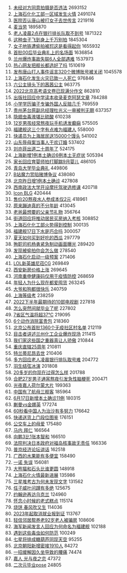 1. [未经对方同意拍摄是否违法](https://s.weibo.com//weibo?q=%23%E6%9C%AA%E7%BB%8F%E5%AF%B9%E6%96%B9%E5%90%8C%E6%84%8F%E6%8B%8D%E6%91%84%E6%98%AF%E5%90%A6%E8%BF%9D%E6%B3%95%23&Refer=top) 2693152
2. [上海石化化工部一区域发生火情](https://s.weibo.com//weibo?q=%23%E4%B8%8A%E6%B5%B7%E7%9F%B3%E5%8C%96%E5%8C%96%E5%B7%A5%E9%83%A8%E4%B8%80%E5%8C%BA%E5%9F%9F%E5%8F%91%E7%94%9F%E7%81%AB%E6%83%85%23&Refer=top) 2491074
3. [医院否认唐山被打女子去世传言](https://s.weibo.com//weibo?q=%23%E5%8C%BB%E9%99%A2%E5%90%A6%E8%AE%A4%E5%94%90%E5%B1%B1%E8%A2%AB%E6%89%93%E5%A5%B3%E5%AD%90%E5%8E%BB%E4%B8%96%E4%BC%A0%E8%A8%80%23&Refer=top) 2219116
4. [麦当劳](https://s.weibo.com//weibo?q=%E9%BA%A6%E5%BD%93%E5%8A%B3&Refer=top) 1895870
5. [老人凌晨2点在银行排长队取不到号](https://s.weibo.com//weibo?q=%23%E8%80%81%E4%BA%BA%E5%87%8C%E6%99%A82%E7%82%B9%E5%9C%A8%E9%93%B6%E8%A1%8C%E6%8E%92%E9%95%BF%E9%98%9F%E5%8F%96%E4%B8%8D%E5%88%B0%E5%8F%B7%23&Refer=top) 1871322
6. [这种虫子飞到身上千万别拍](https://s.weibo.com//weibo?q=%23%E8%BF%99%E7%A7%8D%E8%99%AB%E5%AD%90%E9%A3%9E%E5%88%B0%E8%BA%AB%E4%B8%8A%E5%8D%83%E4%B8%87%E5%88%AB%E6%8B%8D%23&Refer=top) 1845304
7. [女子地铁遭偷拍被怼这是看得起你](https://s.weibo.com//weibo?q=%23%E5%A5%B3%E5%AD%90%E5%9C%B0%E9%93%81%E9%81%AD%E5%81%B7%E6%8B%8D%E8%A2%AB%E6%80%BC%E8%BF%99%E6%98%AF%E7%9C%8B%E5%BE%97%E8%B5%B7%E4%BD%A0%23&Refer=top) 1655932
8. [首批00后毕业典礼上的名场面](https://s.weibo.com//weibo?q=%23%E9%A6%96%E6%89%B900%E5%90%8E%E6%AF%95%E4%B8%9A%E5%85%B8%E7%A4%BC%E4%B8%8A%E7%9A%84%E5%90%8D%E5%9C%BA%E9%9D%A2%23&Refer=top) 1636854
9. [兰州爆炸事故失联6人全部遇难](https://s.weibo.com//weibo?q=%23%E5%85%B0%E5%B7%9E%E7%88%86%E7%82%B8%E4%BA%8B%E6%95%85%E5%A4%B1%E8%81%946%E4%BA%BA%E5%85%A8%E9%83%A8%E9%81%87%E9%9A%BE%23&Refer=top) 1537973
10. [热心网友把舰长都选好了吗](https://s.weibo.com//weibo?q=%23%E7%83%AD%E5%BF%83%E7%BD%91%E5%8F%8B%E6%8A%8A%E8%88%B0%E9%95%BF%E9%83%BD%E9%80%89%E5%A5%BD%E4%BA%86%E5%90%97%23&Refer=top) 1510619
11. [发布唐山打人事件谣言320个微博账号被关闭](https://s.weibo.com//weibo?q=%23%E5%8F%91%E5%B8%83%E5%94%90%E5%B1%B1%E6%89%93%E4%BA%BA%E4%BA%8B%E4%BB%B6%E8%B0%A3%E8%A8%80320%E4%B8%AA%E5%BE%AE%E5%8D%9A%E8%B4%A6%E5%8F%B7%E8%A2%AB%E5%85%B3%E9%97%AD%23&Refer=top) 1045578
12. [上海石化发生火灾已致一人死亡](https://s.weibo.com//weibo?q=%23%E4%B8%8A%E6%B5%B7%E7%9F%B3%E5%8C%96%E5%8F%91%E7%94%9F%E7%81%AB%E7%81%BE%E5%B7%B2%E8%87%B4%E4%B8%80%E4%BA%BA%E6%AD%BB%E4%BA%A1%23&Refer=top) 976846
13. [六公主镜头下的茜茜公主](https://s.weibo.com//weibo?q=%23%E5%85%AD%E5%85%AC%E4%B8%BB%E9%95%9C%E5%A4%B4%E4%B8%8B%E7%9A%84%E8%8C%9C%E8%8C%9C%E5%85%AC%E4%B8%BB%23&Refer=top) 963775
14. [2022北京高考语文卷已现满分作文](https://s.weibo.com//weibo?q=%232022%E5%8C%97%E4%BA%AC%E9%AB%98%E8%80%83%E8%AF%AD%E6%96%87%E5%8D%B7%E5%B7%B2%E7%8E%B0%E6%BB%A1%E5%88%86%E4%BD%9C%E6%96%87%23&Refer=top) 862810
15. [出版社回应中学读本收录麦克阿瑟文章](https://s.weibo.com//weibo?q=%23%E5%87%BA%E7%89%88%E7%A4%BE%E5%9B%9E%E5%BA%94%E4%B8%AD%E5%AD%A6%E8%AF%BB%E6%9C%AC%E6%94%B6%E5%BD%95%E9%BA%A6%E5%85%8B%E9%98%BF%E7%91%9F%E6%96%87%E7%AB%A0%23&Refer=top) 784288
16. [小学学历骗子专骗外国人反赔几千](https://s.weibo.com//weibo?q=%23%E5%B0%8F%E5%AD%A6%E5%AD%A6%E5%8E%86%E9%AA%97%E5%AD%90%E4%B8%93%E9%AA%97%E5%A4%96%E5%9B%BD%E4%BA%BA%E5%8F%8D%E8%B5%94%E5%87%A0%E5%8D%83%23&Refer=top) 769559
17. [贵州茅台原副总经理杜光义一审被判无期](https://s.weibo.com//weibo?q=%23%E8%B4%B5%E5%B7%9E%E8%8C%85%E5%8F%B0%E5%8E%9F%E5%89%AF%E6%80%BB%E7%BB%8F%E7%90%86%E6%9D%9C%E5%85%89%E4%B9%89%E4%B8%80%E5%AE%A1%E8%A2%AB%E5%88%A4%E6%97%A0%E6%9C%9F%23&Refer=top) 637357
18. [隐翅虫毒液堪比硫酸](https://s.weibo.com//weibo?q=%23%E9%9A%90%E7%BF%85%E8%99%AB%E6%AF%92%E6%B6%B2%E5%A0%AA%E6%AF%94%E7%A1%AB%E9%85%B8%23&Refer=top) 610238
19. [12岁男孩经常熬夜玩手机诱发癫痫](https://s.weibo.com//weibo?q=%2312%E5%B2%81%E7%94%B7%E5%AD%A9%E7%BB%8F%E5%B8%B8%E7%86%AC%E5%A4%9C%E7%8E%A9%E6%89%8B%E6%9C%BA%E8%AF%B1%E5%8F%91%E7%99%AB%E7%97%AB%23&Refer=top) 575505
20. [福建舰这三个字有点难为福建人](https://s.weibo.com//weibo?q=%23%E7%A6%8F%E5%BB%BA%E8%88%B0%E8%BF%99%E4%B8%89%E4%B8%AA%E5%AD%97%E6%9C%89%E7%82%B9%E9%9A%BE%E4%B8%BA%E7%A6%8F%E5%BB%BA%E4%BA%BA%23&Refer=top) 558000
21. [快递员为上海居民送15000个馒头](https://s.weibo.com//weibo?q=%23%E5%BF%AB%E9%80%92%E5%91%98%E4%B8%BA%E4%B8%8A%E6%B5%B7%E5%B1%85%E6%B0%91%E9%80%8115000%E4%B8%AA%E9%A6%92%E5%A4%B4%23&Refer=top) 541002
22. [山东辱母案当事人于欢订婚](https://s.weibo.com//weibo?q=%23%E5%B1%B1%E4%B8%9C%E8%BE%B1%E6%AF%8D%E6%A1%88%E5%BD%93%E4%BA%8B%E4%BA%BA%E4%BA%8E%E6%AC%A2%E8%AE%A2%E5%A9%9A%23&Refer=top) 537402
23. [刘亦菲出道二十周年了](https://s.weibo.com//weibo?q=%23%E5%88%98%E4%BA%A6%E8%8F%B2%E5%87%BA%E9%81%93%E4%BA%8C%E5%8D%81%E5%91%A8%E5%B9%B4%E4%BA%86%23&Refer=top) 524175
24. [上海新增1例本土确诊6例本土无症状](https://s.weibo.com//weibo?q=%23%E4%B8%8A%E6%B5%B7%E6%96%B0%E5%A2%9E1%E4%BE%8B%E6%9C%AC%E5%9C%9F%E7%A1%AE%E8%AF%8A6%E4%BE%8B%E6%9C%AC%E5%9C%9F%E6%97%A0%E7%97%87%E7%8A%B6%23&Refer=top) 505394
25. [家长回应育婴师拍打脚踹9月婴儿](https://s.weibo.com//weibo?q=%23%E5%AE%B6%E9%95%BF%E5%9B%9E%E5%BA%94%E8%82%B2%E5%A9%B4%E5%B8%88%E6%8B%8D%E6%89%93%E8%84%9A%E8%B8%B99%E6%9C%88%E5%A9%B4%E5%84%BF%23&Refer=top) 486105
26. [青岛大学毕业典礼](https://s.weibo.com//weibo?q=%23%E9%9D%92%E5%B2%9B%E5%A4%A7%E5%AD%A6%E6%AF%95%E4%B8%9A%E5%85%B8%E7%A4%BC%23&Refer=top) 449806
27. [B站魔力赏陷赌博争议](https://s.weibo.com//weibo?q=%23B%E7%AB%99%E9%AD%94%E5%8A%9B%E8%B5%8F%E9%99%B7%E8%B5%8C%E5%8D%9A%E4%BA%89%E8%AE%AE%23&Refer=top) 438080
28. [北京昨日增1例本土确诊](https://s.weibo.com//weibo?q=%23%E5%8C%97%E4%BA%AC%E6%98%A8%E6%97%A5%E5%A2%9E1%E4%BE%8B%E6%9C%AC%E5%9C%9F%E7%A1%AE%E8%AF%8A%23&Refer=top) 427808
29. [西南政法大学开设摩托驾驶选修课](https://s.weibo.com//weibo?q=%23%E8%A5%BF%E5%8D%97%E6%94%BF%E6%B3%95%E5%A4%A7%E5%AD%A6%E5%BC%80%E8%AE%BE%E6%91%A9%E6%89%98%E9%A9%BE%E9%A9%B6%E9%80%89%E4%BF%AE%E8%AF%BE%23&Refer=top) 420718
30. [Icon BLG](https://s.weibo.com//weibo?q=Icon%20BLG&Refer=top) 420444
31. [售价20熬夜水人参成本仅2元](https://s.weibo.com//weibo?q=%23%E5%94%AE%E4%BB%B720%E7%86%AC%E5%A4%9C%E6%B0%B4%E4%BA%BA%E5%8F%82%E6%88%90%E6%9C%AC%E4%BB%852%E5%85%83%23&Refer=top) 418961
32. [原来蹦迪真的不分年龄](https://s.weibo.com//weibo?q=%23%E5%8E%9F%E6%9D%A5%E8%B9%A6%E8%BF%AA%E7%9C%9F%E7%9A%84%E4%B8%8D%E5%88%86%E5%B9%B4%E9%BE%84%23&Refer=top) 413045
33. [老爸最想要的父亲节礼物](https://s.weibo.com//weibo?q=%23%E8%80%81%E7%88%B8%E6%9C%80%E6%83%B3%E8%A6%81%E7%9A%84%E7%88%B6%E4%BA%B2%E8%8A%82%E7%A4%BC%E7%89%A9%23&Refer=top) 356764
34. [街道回应将推动居民买房纳入考核](https://s.weibo.com//weibo?q=%23%E8%A1%97%E9%81%93%E5%9B%9E%E5%BA%94%E5%B0%86%E6%8E%A8%E5%8A%A8%E5%B1%85%E6%B0%91%E4%B9%B0%E6%88%BF%E7%BA%B3%E5%85%A5%E8%80%83%E6%A0%B8%23&Refer=top) 308852
35. [上海石化化工部火势得到控制](https://s.weibo.com//weibo?q=%23%E4%B8%8A%E6%B5%B7%E7%9F%B3%E5%8C%96%E5%8C%96%E5%B7%A5%E9%83%A8%E7%81%AB%E5%8A%BF%E5%BE%97%E5%88%B0%E6%8E%A7%E5%88%B6%23&Refer=top) 300135
36. [福建舰17日下水是巧合吗](https://s.weibo.com//weibo?q=%23%E7%A6%8F%E5%BB%BA%E8%88%B017%E6%97%A5%E4%B8%8B%E6%B0%B4%E6%98%AF%E5%B7%A7%E5%90%88%E5%90%97%23&Refer=top) 300057
37. [夏天如何买到好吃的西瓜](https://s.weibo.com//weibo?q=%23%E5%A4%8F%E5%A4%A9%E5%A6%82%E4%BD%95%E4%B9%B0%E5%88%B0%E5%A5%BD%E5%90%83%E7%9A%84%E8%A5%BF%E7%93%9C%23&Refer=top) 297779
38. [殉职司机杨勇紧急制动画面曝光](https://s.weibo.com//weibo?q=%23%E6%AE%89%E8%81%8C%E5%8F%B8%E6%9C%BA%E6%9D%A8%E5%8B%87%E7%B4%A7%E6%80%A5%E5%88%B6%E5%8A%A8%E7%94%BB%E9%9D%A2%E6%9B%9D%E5%85%89%23&Refer=top) 289420
39. [发现被偷拍你会怎么做](https://s.weibo.com//weibo?q=%23%E5%8F%91%E7%8E%B0%E8%A2%AB%E5%81%B7%E6%8B%8D%E4%BD%A0%E4%BC%9A%E6%80%8E%E4%B9%88%E5%81%9A%23&Refer=top) 278540
40. [上海石化启动一级预案](https://s.weibo.com//weibo?q=%23%E4%B8%8A%E6%B5%B7%E7%9F%B3%E5%8C%96%E5%90%AF%E5%8A%A8%E4%B8%80%E7%BA%A7%E9%A2%84%E6%A1%88%23&Refer=top) 271406
41. [LOL新英雄尼菈CG](https://s.weibo.com//weibo?q=LOL%E6%96%B0%E8%8B%B1%E9%9B%84%E5%B0%BC%E8%8F%88CG&Refer=top) 269849
42. [西安新房价格上涨](https://s.weibo.com//weibo?q=%23%E8%A5%BF%E5%AE%89%E6%96%B0%E6%88%BF%E4%BB%B7%E6%A0%BC%E4%B8%8A%E6%B6%A8%23&Refer=top) 269645
43. [河南重申健康码仅用于疫情防控](https://s.weibo.com//weibo?q=%23%E6%B2%B3%E5%8D%97%E9%87%8D%E7%94%B3%E5%81%A5%E5%BA%B7%E7%A0%81%E4%BB%85%E7%94%A8%E4%BA%8E%E7%96%AB%E6%83%85%E9%98%B2%E6%8E%A7%23&Refer=top) 268659
44. [年轻人为什么现在都爱囤货](https://s.weibo.com//weibo?q=%23%E5%B9%B4%E8%BD%BB%E4%BA%BA%E4%B8%BA%E4%BB%80%E4%B9%88%E7%8E%B0%E5%9C%A8%E9%83%BD%E7%88%B1%E5%9B%A4%E8%B4%A7%23&Refer=top) 263245
45. [大爷和狗都很快乐](https://s.weibo.com//weibo?q=%23%E5%A4%A7%E7%88%B7%E5%92%8C%E7%8B%97%E9%83%BD%E5%BE%88%E5%BF%AB%E4%B9%90%23&Refer=top) 240759
46. [上海等级考](https://s.weibo.com//weibo?q=%E4%B8%8A%E6%B5%B7%E7%AD%89%E7%BA%A7%E8%80%83&Refer=top) 238259
47. [2022下半年最期待的10部电视剧](https://s.weibo.com//weibo?q=%232022%E4%B8%8B%E5%8D%8A%E5%B9%B4%E6%9C%80%E6%9C%9F%E5%BE%85%E7%9A%8410%E9%83%A8%E7%94%B5%E8%A7%86%E5%89%A7%23&Refer=top) 227818
48. [怎么突然间就毕业了呢](https://s.weibo.com//weibo?q=%23%E6%80%8E%E4%B9%88%E7%AA%81%E7%84%B6%E9%97%B4%E5%B0%B1%E6%AF%95%E4%B8%9A%E4%BA%86%E5%91%A2%23&Refer=top) 227802
49. [7省区气温将超37℃](https://s.weibo.com//weibo?q=%237%E7%9C%81%E5%8C%BA%E6%B0%94%E6%B8%A9%E5%B0%86%E8%B6%8537%E2%84%83%23&Refer=top) 219095
50. [6个动作消除富贵包](https://s.weibo.com//weibo?q=%236%E4%B8%AA%E5%8A%A8%E4%BD%9C%E6%B6%88%E9%99%A4%E5%AF%8C%E8%B4%B5%E5%8C%85%23&Refer=top) 218360
51. [北京公布首批1360个无疫社区村名单](https://s.weibo.com//weibo?q=%23%E5%8C%97%E4%BA%AC%E5%85%AC%E5%B8%83%E9%A6%96%E6%89%B91360%E4%B8%AA%E6%97%A0%E7%96%AB%E7%A4%BE%E5%8C%BA%E6%9D%91%E5%90%8D%E5%8D%95%23&Refer=top) 212119
52. [目击者讲述兰州化工企业爆炸现场](https://s.weibo.com//weibo?q=%23%E7%9B%AE%E5%87%BB%E8%80%85%E8%AE%B2%E8%BF%B0%E5%85%B0%E5%B7%9E%E5%8C%96%E5%B7%A5%E4%BC%81%E4%B8%9A%E7%88%86%E7%82%B8%E7%8E%B0%E5%9C%BA%23&Refer=top) 211415
53. [我们家这些国之重器真让人骄傲](https://s.weibo.com//weibo?q=%23%E6%88%91%E4%BB%AC%E5%AE%B6%E8%BF%99%E4%BA%9B%E5%9B%BD%E4%B9%8B%E9%87%8D%E5%99%A8%E7%9C%9F%E8%AE%A9%E4%BA%BA%E9%AA%84%E5%82%B2%23&Refer=top) 210844
54. [重庆直辖25周年](https://s.weibo.com//weibo?q=%E9%87%8D%E5%BA%86%E7%9B%B4%E8%BE%9625%E5%91%A8%E5%B9%B4&Refer=top) 210811
55. [特兰蒂尼昂去世](https://s.weibo.com//weibo?q=%E7%89%B9%E5%85%B0%E8%92%82%E5%B0%BC%E6%98%82%E5%8E%BB%E4%B8%96&Refer=top) 210406
56. [多方回应老人凌晨银行排队取号难](https://s.weibo.com//weibo?q=%23%E5%A4%9A%E6%96%B9%E5%9B%9E%E5%BA%94%E8%80%81%E4%BA%BA%E5%87%8C%E6%99%A8%E9%93%B6%E8%A1%8C%E6%8E%92%E9%98%9F%E5%8F%96%E5%8F%B7%E9%9A%BE%23&Refer=top) 204772
57. [羽生结弦冰演](https://s.weibo.com//weibo?q=%E7%BE%BD%E7%94%9F%E7%BB%93%E5%BC%A6%E5%86%B0%E6%BC%94&Refer=top) 201808
58. [20多岁的你现在过得怎么样](https://s.weibo.com//weibo?q=%2320%E5%A4%9A%E5%B2%81%E7%9A%84%E4%BD%A0%E7%8E%B0%E5%9C%A8%E8%BF%87%E5%BE%97%E6%80%8E%E4%B9%88%E6%A0%B7%23&Refer=top) 201788
59. [合肥27岁男子通宵熬夜引发急性脑梗死](https://s.weibo.com//weibo?q=%23%E5%90%88%E8%82%A527%E5%B2%81%E7%94%B7%E5%AD%90%E9%80%9A%E5%AE%B5%E7%86%AC%E5%A4%9C%E5%BC%95%E5%8F%91%E6%80%A5%E6%80%A7%E8%84%91%E6%A2%97%E6%AD%BB%23&Refer=top) 200471
60. [光夜嘉人荷尔蒙大片](https://s.weibo.com//weibo?q=%23%E5%85%89%E5%A4%9C%E5%98%89%E4%BA%BA%E8%8D%B7%E5%B0%94%E8%92%99%E5%A4%A7%E7%89%87%23&Refer=top) 199363
61. [中国有了航母三舰客](https://s.weibo.com//weibo?q=%23%E4%B8%AD%E5%9B%BD%E6%9C%89%E4%BA%86%E8%88%AA%E6%AF%8D%E4%B8%89%E8%88%B0%E5%AE%A2%23&Refer=top) 185964
62. [6月17日新增本土确诊11例](https://s.weibo.com//weibo?q=%236%E6%9C%8817%E6%97%A5%E6%96%B0%E5%A2%9E%E6%9C%AC%E5%9C%9F%E7%A1%AE%E8%AF%8A11%E4%BE%8B%23&Refer=top) 180315
63. [蒯曼vs金娜英](https://s.weibo.com//weibo?q=%23%E8%92%AF%E6%9B%BCvs%E9%87%91%E5%A8%9C%E8%8B%B1%23&Refer=top) 177274
64. [60秒看中国人为治沙有多努力](https://s.weibo.com//weibo?q=%2360%E7%A7%92%E7%9C%8B%E4%B8%AD%E5%9B%BD%E4%BA%BA%E4%B8%BA%E6%B2%BB%E6%B2%99%E6%9C%89%E5%A4%9A%E5%8A%AA%E5%8A%9B%23&Refer=top) 176642
65. [快递送货上门段位图鉴](https://s.weibo.com//weibo?q=%23%E5%BF%AB%E9%80%92%E9%80%81%E8%B4%A7%E4%B8%8A%E9%97%A8%E6%AE%B5%E4%BD%8D%E5%9B%BE%E9%89%B4%23&Refer=top) 176151
66. [公交车上的母爱](https://s.weibo.com//weibo?q=%23%E5%85%AC%E4%BA%A4%E8%BD%A6%E4%B8%8A%E7%9A%84%E6%AF%8D%E7%88%B1%23&Refer=top) 175480
67. [马内 拜仁](https://s.weibo.com//weibo?q=%E9%A9%AC%E5%86%85%20%E6%8B%9C%E4%BB%81&Refer=top) 166564
68. [向鹏3比1张本智和](https://s.weibo.com//weibo?q=%23%E5%90%91%E9%B9%8F3%E6%AF%941%E5%BC%A0%E6%9C%AC%E6%99%BA%E5%92%8C%23&Refer=top) 166510
69. [法院判决日本政府对福岛核事故无责任](https://s.weibo.com//weibo?q=%23%E6%B3%95%E9%99%A2%E5%88%A4%E5%86%B3%E6%97%A5%E6%9C%AC%E6%94%BF%E5%BA%9C%E5%AF%B9%E7%A6%8F%E5%B2%9B%E6%A0%B8%E4%BA%8B%E6%95%85%E6%97%A0%E8%B4%A3%E4%BB%BB%23&Refer=top) 166336
70. [普京经济论坛讲话](https://s.weibo.com//weibo?q=%23%E6%99%AE%E4%BA%AC%E7%BB%8F%E6%B5%8E%E8%AE%BA%E5%9D%9B%E8%AE%B2%E8%AF%9D%23&Refer=top) 162518
71. [广西的水果能有多便宜](https://s.weibo.com//weibo?q=%23%E5%B9%BF%E8%A5%BF%E7%9A%84%E6%B0%B4%E6%9E%9C%E8%83%BD%E6%9C%89%E5%A4%9A%E4%BE%BF%E5%AE%9C%23&Refer=top) 158490
72. [一诺 失误](https://s.weibo.com//weibo?q=%E4%B8%80%E8%AF%BA%20%E5%A4%B1%E8%AF%AF&Refer=top) 156081
73. [大熊猫和石头比谁更圆](https://s.weibo.com//weibo?q=%23%E5%A4%A7%E7%86%8A%E7%8C%AB%E5%92%8C%E7%9F%B3%E5%A4%B4%E6%AF%94%E8%B0%81%E6%9B%B4%E5%9C%86%23&Refer=top) 148918
74. [上海石化火情最新进展](https://s.weibo.com//weibo?q=%23%E4%B8%8A%E6%B5%B7%E7%9F%B3%E5%8C%96%E7%81%AB%E6%83%85%E6%9C%80%E6%96%B0%E8%BF%9B%E5%B1%95%23&Refer=top) 135986
75. [三星堆考古为何未发现文字](https://s.weibo.com//weibo?q=%23%E4%B8%89%E6%98%9F%E5%A0%86%E8%80%83%E5%8F%A4%E4%B8%BA%E4%BD%95%E6%9C%AA%E5%8F%91%E7%8E%B0%E6%96%87%E5%AD%97%23&Refer=top) 131562
76. [任子威叶问蹲有多绝](https://s.weibo.com//weibo?q=%23%E4%BB%BB%E5%AD%90%E5%A8%81%E5%8F%B6%E9%97%AE%E8%B9%B2%E6%9C%89%E5%A4%9A%E7%BB%9D%23&Refer=top) 125675
77. [约翰逊再访乌克兰](https://s.weibo.com//weibo?q=%23%E7%BA%A6%E7%BF%B0%E9%80%8A%E5%86%8D%E8%AE%BF%E4%B9%8C%E5%85%8B%E5%85%B0%23&Refer=top) 124960
78. [怀念小时候的老式糕点](https://s.weibo.com//weibo?q=%23%E6%80%80%E5%BF%B5%E5%B0%8F%E6%97%B6%E5%80%99%E7%9A%84%E8%80%81%E5%BC%8F%E7%B3%95%E7%82%B9%23&Refer=top) 115174
79. [烧饼 春风吹又生](https://s.weibo.com//weibo?q=%E7%83%A7%E9%A5%BC%20%E6%98%A5%E9%A3%8E%E5%90%B9%E5%8F%88%E7%94%9F&Refer=top) 114036
80. [2023年起取消就业报到证](https://s.weibo.com//weibo?q=%232023%E5%B9%B4%E8%B5%B7%E5%8F%96%E6%B6%88%E5%B0%B1%E4%B8%9A%E6%8A%A5%E5%88%B0%E8%AF%81%23&Refer=top) 113767
81. [轻信邻居帮养老92岁老人被骗房](https://s.weibo.com//weibo?q=%23%E8%BD%BB%E4%BF%A1%E9%82%BB%E5%B1%85%E5%B8%AE%E5%85%BB%E8%80%8192%E5%B2%81%E8%80%81%E4%BA%BA%E8%A2%AB%E9%AA%97%E6%88%BF%23&Refer=top) 108606
82. [海军新闻发言人回应为何命名为福建舰](https://s.weibo.com//weibo?q=%23%E6%B5%B7%E5%86%9B%E6%96%B0%E9%97%BB%E5%8F%91%E8%A8%80%E4%BA%BA%E5%9B%9E%E5%BA%94%E4%B8%BA%E4%BD%95%E5%91%BD%E5%90%8D%E4%B8%BA%E7%A6%8F%E5%BB%BA%E8%88%B0%23&Refer=top) 102188
83. [遇到这些毒虫如何防范](https://s.weibo.com//weibo?q=%23%E9%81%87%E5%88%B0%E8%BF%99%E4%BA%9B%E6%AF%92%E8%99%AB%E5%A6%82%E4%BD%95%E9%98%B2%E8%8C%83%23&Refer=top) 100249
84. [七星将排成糖葫芦同现天空](https://s.weibo.com//weibo?q=%23%E4%B8%83%E6%98%9F%E5%B0%86%E6%8E%92%E6%88%90%E7%B3%96%E8%91%AB%E8%8A%A6%E5%90%8C%E7%8E%B0%E5%A4%A9%E7%A9%BA%23&Refer=top) 95255
85. [北京朝阳新增密接1910人](https://s.weibo.com//weibo?q=%23%E5%8C%97%E4%BA%AC%E6%9C%9D%E9%98%B3%E6%96%B0%E5%A2%9E%E5%AF%86%E6%8E%A51910%E4%BA%BA%23&Refer=top) 84272
86. [一招缓解因久坐导致的腰痛](https://s.weibo.com//weibo?q=%23%E4%B8%80%E6%8B%9B%E7%BC%93%E8%A7%A3%E5%9B%A0%E4%B9%85%E5%9D%90%E5%AF%BC%E8%87%B4%E7%9A%84%E8%85%B0%E7%97%9B%23&Refer=top) 74474
87. [嘉人 光与夜之恋](https://s.weibo.com//weibo?q=%E5%98%89%E4%BA%BA%20%E5%85%89%E4%B8%8E%E5%A4%9C%E4%B9%8B%E6%81%8B&Refer=top) 47372
88. [二次元毕业pose](https://s.weibo.com//weibo?q=%23%E4%BA%8C%E6%AC%A1%E5%85%83%E6%AF%95%E4%B8%9Apose%23&Refer=top) 24805
